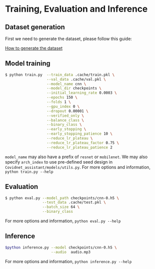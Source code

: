 # Training, Evaluation and Inference

## Dataset generation
First we need to generate the dataset, please follow this guide:

[How to generate the dataset](dataset.md)

## Model training
```bash
$ python train.py  --train_data .cache/train.pkl \
                   --val_data .cache/val.pkl \
                   --model_name cnn \
                   --model_dir checkpoints \
                   --initial_learning_rate 0.0003 \
                   --epochs 150 \
                   --folds 1 \
                   --gpu_index 0 \
                   --dropout 0.00001 \
                   --verified_only \
                   --balance_class \
                   --binary_class \
                   --early_stopping \
                   --early_stopping_patience 10 \
                   --reduce_lr_plateau \
                   --reduce_lr_plateau_factor 0.75 \
                   --reduce_lr_plateau_patience 2
```
`model_name` may also have a prefix of `resnet` or `mobilenet`.
We may also specify `arch_index` to use pre-defined seed design in `Covidnet_assistant/models/utils.py`.
For more options and information, `python train.py --help`

## Evaluation
```bash
$ python eval.py --model_path checkpoints/cnn-0.h5 \
                 --test_data .cache/test.pkl \
                 --batch_size 64 \
                 --binary_class
```
For more options and information, `python eval.py --help`

## Inference
```bash
$python inference.py --model checkpoints/cnn-0.h5 \
                     --audio  audio.mp3
```
For more options and information, `python inference.py --help`
